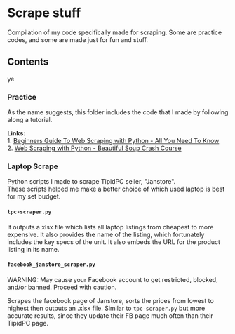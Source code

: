 
# Scrape stuff

Compilation of my code specifically made for scraping.
Some are practice codes, and some are made just for fun and stuff.


## Contents
ye
### Practice
As the name suggests, this folder includes the code that I made by following along a tutorial.  

__Links:__  
    1. [Beginners Guide To Web Scraping with Python - All You Need To Know](https://youtu.be/QhD015WUMxE)  
    2. [Web Scraping with Python - Beautiful Soup Crash Course](https://youtu.be/XVv6mJpFOb0)

### Laptop Scrape
Python scripts I made to scrape TipidPC seller, "Janstore".  
These scripts helped me make a better choice of which used laptop is best for my set budget.  

#### `tpc-scraper.py`
It outputs a xlsx file which lists all laptop listings from cheapest to more expensive. It also provides the name of the listing, which fortunately includes the key specs of the unit. It also embeds the URL for the product listing in its name.

#### `facebook_janstore_scraper.py`
WARNING: May cause your Facebook account to get restricted, blocked, and/or banned. Proceed with caution.

Scrapes the facebook page of Janstore, sorts the prices from lowest to highest then outputs an .xlsx file. Similar to `tpc-scraper.py` but more accurate results, since they update their FB page much often than their TipidPC page.
